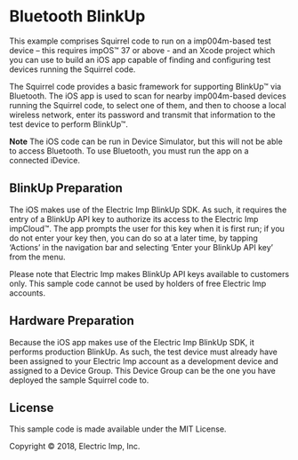 # Bluetooth BlinkUp #

This example comprises Squirrel code to run on a imp004m-based test device – this requires impOS™ 37 or above - and an Xcode project which you can use to build an iOS app capable of finding and configuring test devices running the Squirrel code.

The Squirrel code provides a basic framework for supporting BlinkUp™ via Bluetooth. The iOS app is used to scan for nearby imp004m-based devices running the Squirrel code, to select one of them, and then to choose a local wireless network, enter its password and transmit that information to the test device to perform BlinkUp™.

**Note** The iOS code can be run in Device Simulator, but this will not be able to access Bluetooth. To use Bluetooth, you must run the app on a connected iDevice.

## BlinkUp Preparation ##

The iOS makes use of the Electric Imp BlinkUp SDK. As such, it requires the entry of a BlinkUp API key to authorize its access to the Electric Imp impCloud™. The app prompts the user for this key when it is first run; if you do not enter your key then, you can do so at a later time, by tapping ‘Actions’ in the navigation bar and selecting ‘Enter your BlinkUp API key’ from the menu.

Please note that Electric Imp makes BlinkUp API keys available to customers only. This sample code cannot be used by holders of free Electric Imp accounts.

## Hardware Preparation ##

Because the iOS app makes use of the Electric Imp BlinkUp SDK, it performs production BlinkUp. As such, the test device must already have been assigned to your Electric Imp account as a development device and assigned to a Device Group. This Device Group can be the one you have deployed the sample Squirrel code to.

## License ##

This sample code is made available under the MIT License.

Copyright © 2018, Electric Imp, Inc.
